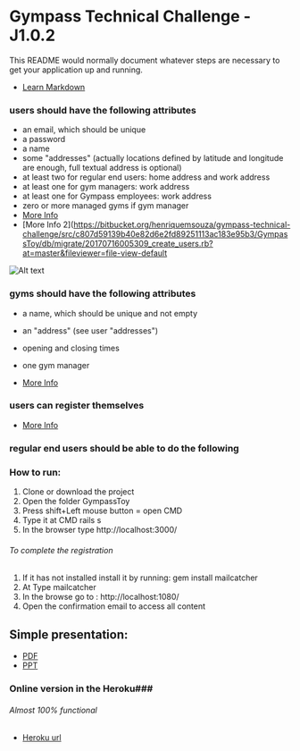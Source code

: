 # Gympass Technical Challenge - J1.0.2 #

This README would normally document whatever steps are necessary to get your application up and running.


* [Learn Markdown](https://bitbucket.org/tutorials/markdowndemo)


### users should have the following attributes ###
* an email, which should be unique
* a password
* a name
* some "addresses" (actually locations defined by latitude and longitude are enough, full textual address is optional)
* at least two for regular end users: home address and work address
* at least one for gym managers: work address
* at least one for Gympass employees: work address
* zero or more managed gyms if gym manager
* [More Info](https://bitbucket.org/henriquemsouza/gympass-technical-challenge/src/c807d59139b40e82d6e2fd89251113ac183e95b3/GympassToy/app/models/user.rb?at=master&fileviewer=file-view-default)
* [More Info 2](https://bitbucket.org/henriquemsouza/gympass-technical-challenge/src/c807d59139b40e82d6e2fd89251113ac183e95b3/GympassToy/db/migrate/20170716005309_create_users.rb?at=master&fileviewer=file-view-default

![Alt text](user/new_user_1.png)

###	gyms should have the following attributes ###

* a name, which should be unique and not empty 
* an "address" (see user "addresses")
* opening and closing times
* one gym manager 

 * [More Info](https://bitbucket.org/tutorials/markdowndemo)
 
 
### users can register themselves ###

 * [More Info](https://bitbucket.org/tutorials/markdowndemo)
 
 
### regular end users should be able to do the following ###


### How to run: ###

1. Clone or download the project
2. Open the folder GympassToy
3. Press shift+Left mouse button = open CMD
4. Type it at CMD rails s 
5. In the browser type http://localhost:3000/


###### To complete the registration ######

1. If it has not installed install it by running:   gem install mailcatcher
2. At Type mailcatcher
3. In the browse go to : http://localhost:1080/
4. Open the confirmation email to access all content


## Simple presentation: ##

* [PDF](https://bitbucket.org/tutorials/markdowndemo)
* [PPT](https://bitbucket.org/tutorials/markdowndemo)

### Online version in the Heroku###
###### Almost 100% functional ###### 

* [Heroku url](https://gymtlogin.herokuapp.com)


